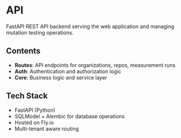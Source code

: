 # API

FastAPI REST API backend serving the web application and managing mutation testing operations.

## Contents

- **Routes**: API endpoints for organizations, repos, measurement runs
- **Auth**: Authentication and authorization logic
- **Core**: Business logic and service layer

## Tech Stack

- FastAPI (Python)
- SQLModel + Alembic for database operations
- Hosted on Fly.io
- Multi-tenant aware routing
